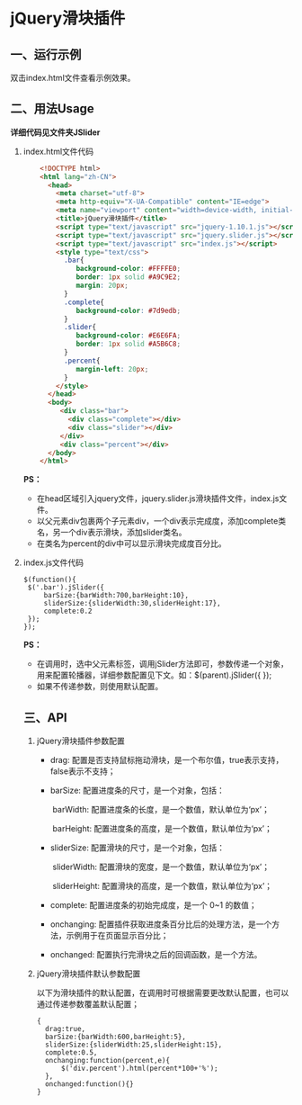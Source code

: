 # jQuery滑块插件

## 一、运行示例

双击index.html文件查看示例效果。

## 二、用法Usage

**详细代码见文件夹JSlider**

1. index.html文件代码

   ```html
       <!DOCTYPE html>
       <html lang="zh-CN">
         <head>
           <meta charset="utf-8">
           <meta http-equiv="X-UA-Compatible" content="IE=edge">
           <meta name="viewport" content="width=device-width, initial-scale=1">
           <title>jQuery滑块插件</title>
           <script type="text/javascript" src="jquery-1.10.1.js"></script>
           <script type="text/javascript" src="jquery.slider.js"></script>
           <script type="text/javascript" src="index.js"></script>
           <style type="text/css">
             .bar{
                background-color: #FFFFE0;
                border: 1px solid #A9C9E2;
                margin: 20px;
             }
             .complete{
                background-color: #7d9edb;
             }
             .slider{
                background-color: #E6E6FA;
                border: 1px solid #A5B6C8;
             }
             .percent{
                margin-left: 20px;
             }
           </style>
         </head>
         <body>
            <div class="bar">
              <div class="complete"></div>
              <div class="slider"></div>
            </div>
            <div class="percent"></div>
         </body>
       </html>
   ```

   **PS：**

   * 在head区域引入jquery文件，jquery.slider.js滑块插件文件，index.js文件。
   * 以父元素div包裹两个子元素div，一个div表示完成度，添加complete类名，另一个div表示滑块，添加slider类名。
   * 在类名为percent的div中可以显示滑块完成度百分比。

2. index.js文件代码

   ```
   $(function(){
   	$('.bar').jSlider({
   		barSize:{barWidth:700,barHeight:10},
   		sliderSize:{sliderWidth:30,sliderHeight:17},
   		complete:0.2
   	});
   });
   ```

   **PS：**

   * 在调用时，选中父元素标签，调用jSlider方法即可，参数传递一个对象，用来配置轮播器，详细参数配置见下文。如：$(parent).jSlider({ }); 
   * 如果不传递参数，则使用默认配置。

   ## 三、API

   1. jQuery滑块插件参数配置

      * drag:              配置是否支持鼠标拖动滑块，是一个布尔值，true表示支持，false表示不支持；

      * barSize:         配置进度条的尺寸，是一个对象，包括：

        ​                       barWidth:  配置进度条的长度，是一个数值，默认单位为‘px’；

        ​                       barHeight: 配置进度条的高度，是一个数值，默认单位为‘px’；

      * sliderSize:     配置滑块的尺寸，是一个对象，包括：

        ​                       sliderWidth:  配置滑块的宽度，是一个数值，默认单位为‘px’；

        ​                       sliderHeight: 配置滑块的高度，是一个数值，默认单位为‘px’；

      * complete:     配置进度条的初始完成度，是一个 0~1 的数值；

      * onchanging: 配置插件获取进度条百分比后的处理方法，是一个方法，示例用于在页面显示百分比；

      * onchanged:  配置执行完滑块之后的回调函数，是一个方法。

   2. jQuery滑块插件默认参数配置

      以下为滑块插件的默认配置，在调用时可根据需要更改默认配置，也可以通过传递参数覆盖默认配置；

          {
          	drag:true,
          	barSize:{barWidth:600,barHeight:5},
          	sliderSize:{sliderWidth:25,sliderHeight:15},
          	complete:0.5,
          	onchanging:function(percent,e){
                $('div.percent').html(percent*100+'%');
          	},
          	onchanged:function(){}
          }







